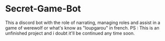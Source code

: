 # Secret-Game-Bot
This a discord bot with the role of narrating, managing roles and assist in a game of werewolf or what's know as "loupgarou" in french.
PS : This is an unfinished project and i doubt it'll be continued any time soon.

